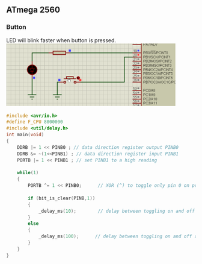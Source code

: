 ## ATmega 2560
### Button
LED will blink faster when button is pressed.
<img src="images/atmegabutton.gif" width="450" />

```C++
#include <avr/io.h>
#define F_CPU 8000000
#include <util/delay.h>
int main(void)
{
	DDRB |= 1 << PINB0 ; // data direction register output PINB0
	DDRB &= ~(1<<PINB1) ; // data direction register input PINB1
	PORTB |= 1 << PINB1 ; // set PINB1 to a high reading
	
	while(1)
	{
		PORTB ^= 1 << PINB0;      // XOR (^) to toggle only pin 0 on port B
		
		if (bit_is_clear(PINB,1))  
		{
			_delay_ms(10);        // delay between toggling on and off at 100ms
		}
		else 
		{
			_delay_ms(100);      // delay between toggling on and off at 100ms
		}
	}
}
```

